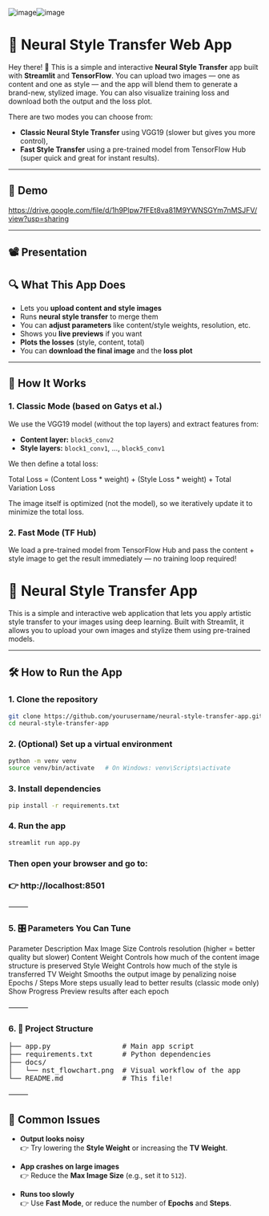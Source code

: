 ![image](https://github.com/user-attachments/assets/126c8618-3df5-4b9e-982a-04bbefb666e6)![image](https://github.com/user-attachments/assets/0ce07008-a982-4535-9b12-99a5c5f0abaf)
# 🎨 Neural Style Transfer Web App

Hey there! 👋 This is a simple and interactive **Neural Style Transfer** app built with **Streamlit** and **TensorFlow**. You can upload two images — one as content and one as style — and the app will blend them to generate a brand-new, stylized image. You can also visualize training loss and download both the output and the loss plot.

There are two modes you can choose from:
- **Classic Neural Style Transfer** using VGG19 (slower but gives you more control),
- **Fast Style Transfer** using a pre-trained model from TensorFlow Hub (super quick and great for instant results).

---

## 📸 Demo

https://drive.google.com/file/d/1h9Plpw7fFEt8va81M9YWNSGYm7nMSJFV/view?usp=sharing

---

## 📽️ Presentation

## 🔍 What This App Does

- Lets you **upload content and style images**
- Runs **neural style transfer** to merge them
- You can **adjust parameters** like content/style weights, resolution, etc.
- Shows you **live previews** if you want
- **Plots the losses** (style, content, total)
- You can **download the final image** and the **loss plot**

---

## 🧠 How It Works

### 1. Classic Mode (based on Gatys et al.)

We use the VGG19 model (without the top layers) and extract features from:
- **Content layer:** `block5_conv2`
- **Style layers:** `block1_conv1`, ..., `block5_conv1`

We then define a total loss:

Total Loss = (Content Loss * weight) + (Style Loss * weight) + Total Variation Loss

The image itself is optimized (not the model), so we iteratively update it to minimize the total loss.

### 2. Fast Mode (TF Hub)

We load a pre-trained model from TensorFlow Hub and pass the content + style image to get the result immediately — no training loop required!

# 🎨 Neural Style Transfer App

This is a simple and interactive web application that lets you apply artistic style transfer to your images using deep learning. Built with Streamlit, it allows you to upload your own images and stylize them using pre-trained models.

---

## 🛠️ How to Run the App

### 1. Clone the repository

```bash
git clone https://github.com/yourusername/neural-style-transfer-app.git
cd neural-style-transfer-app
```
### 2. (Optional) Set up a virtual environment
```bash
python -m venv venv
source venv/bin/activate   # On Windows: venv\Scripts\activate
```
### 3. Install dependencies
```bash
pip install -r requirements.txt
```
### 4. Run the app
```bash
streamlit run app.py
```
### Then open your browser and go to:
### 👉 http://localhost:8501

⸻

### 5. 🎛️ Parameters You Can Tune

Parameter	Description
Max Image Size	Controls resolution (higher = better quality but slower)
Content Weight	Controls how much of the content image structure is preserved
Style Weight	Controls how much of the style is transferred
TV Weight	Smooths the output image by penalizing noise
Epochs / Steps	More steps usually lead to better results (classic mode only)
Show Progress	Preview results after each epoch


⸻

### 6. 📁 Project Structure
<pre>
├── app.py                 # Main app script
├── requirements.txt       # Python dependencies
├── docs/
│   └── nst_flowchart.png  # Visual workflow of the app
└── README.md              # This file!
</pre>


⸻

## 🐞 Common Issues

- **Output looks noisy**  
  👉 Try lowering the **Style Weight** or increasing the **TV Weight**.

- **App crashes on large images**  
  👉 Reduce the **Max Image Size** (e.g., set it to `512`).

- **Runs too slowly**  
  👉 Use **Fast Mode**, or reduce the number of **Epochs** and **Steps**.
